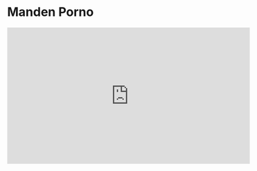 
<body>
    <h1>Manden Porno</h1> 
    <iframe width="560" height="315" 
          src="https://www.youtube.com/watch?v=G_RfDeccyJo" 
          title="Manden Porno" 
          frameborder="0" 
          allow="accelerometer; autoplay; clipboard-write; encrypted-media; gyroscope; picture-in-picture; web-share" 
          allowfullscreen>
  </iframe>   

